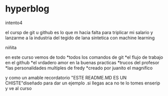 # hyperblog
intento4

el cursp de git u github es lo que m hacia falta para triplicar mi salario y lanzarme a la industria del tegido de lana  sintetica con machine learning 

niñita 


en este curso vemos de todo
*todos los comandos de git 
*el flujo de trabajo en el github 
*el vrdadero amor en la buenas practicas
*trucos del profesor
*las personalidades multiples de fredy
*creado por juanito el magnifico


y como un amable recordatorio "ESTE README.MD ES UN CHISTE"diseñado para dar un ejemplo .si llegas aca no te lo tomes enserip y ve al curso
